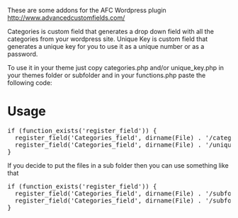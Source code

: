 These are some addons for the AFC Wordpress plugin http://www.advancedcustomfields.com/

Categories is custom field that generates a drop down field with all the categories from your wordpress site.
Unique Key is custom field that generates a unique key for you to use it as a unique number or as a password.

To use it in your theme just copy categories.php and/or unique_key.php in your themes folder or subfolder and in your functions.php paste the following code:

<h1>Usage</h1>
<pre>if (function_exists('register_field')) { 
  register_field('Categories_field', dirname(File) . '/categories.php'); 
  register_field('Categories_field', dirname(File) . '/unique_key.php'); 
}</pre>

If you decide to put the files in a sub folder then you can use something like that

<pre>if (function_exists('register_field')) { 
  register_field('Categories_field', dirname(File) . '/subfolder_name/categories.php'); 
  register_field('Categories_field', dirname(File) . '/subfolder_name/unique_key.php');
}</pre>